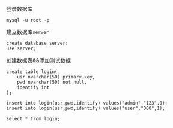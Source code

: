 登录数据库
```
mysql -u root -p
```

建立数据库`server`
```
create database server;
use server;
```

创建数据表&&添加测试数据
```
create table login(
    usr nvarchar(50) primary key,
    pwd nvarchar(50) not null,
    identify int
);

insert into login(usr,pwd,identify) values("admin","123",0);
insert into login(usr,pwd,identify) values("user","000",1);

select * from login;
```